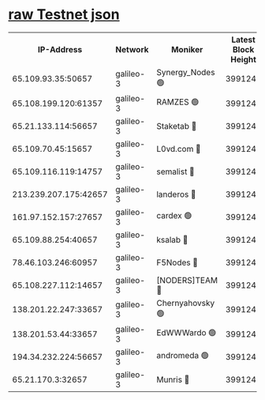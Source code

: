 [raw Testnet json](https://rpc-check.androt.stavr.tech/androt/rpcandrot_result.json)
=

<table><tr><th>IP-Address</th><th>Network</th><th>Moniker</th><th>Latest Block Height</th><th>Earliest Block Height</th><th>Catching Up</th><th>Voting Power</th><th>Scan Time</th></tr><tr><td>65.109.93.35:50657</td><td>galileo-3</td><td>Synergy_Nodes 🟢</td><td>3991249</td><td>0</td><td>False</td><td>0</td><td>2023-11-27T13:39:09.515759448UTC</td></tr><tr><td>65.108.199.120:61357</td><td>galileo-3</td><td>RAMZES 🟢</td><td>3991247</td><td>1</td><td>False</td><td>0</td><td>2023-11-27T13:38:51.847505323UTC</td></tr><tr><td>65.21.133.114:56657</td><td>galileo-3</td><td>Staketab 🔴</td><td>3991249</td><td>90001</td><td>False</td><td>2</td><td>2023-11-27T13:39:10.466175493UTC</td></tr><tr><td>65.109.70.45:15657</td><td>galileo-3</td><td>L0vd.com 🔴</td><td>3991249</td><td>659001</td><td>False</td><td>3</td><td>2023-11-27T13:39:09.192521599UTC</td></tr><tr><td>65.109.116.119:14757</td><td>galileo-3</td><td>semalist 🔴</td><td>3991247</td><td>2228721</td><td>False</td><td>1318</td><td>2023-11-27T13:38:48.783991641UTC</td></tr><tr><td>213.239.207.175:42657</td><td>galileo-3</td><td>landeros 🔴</td><td>3991245</td><td>2642001</td><td>False</td><td>72</td><td>2023-11-27T13:38:39.276324992UTC</td></tr><tr><td>161.97.152.157:27657</td><td>galileo-3</td><td>cardex 🟢</td><td>3991249</td><td>2945323</td><td>False</td><td>0</td><td>2023-11-27T13:39:09.827320118UTC</td></tr><tr><td>65.109.88.254:40657</td><td>galileo-3</td><td>ksalab 🔴</td><td>3991247</td><td>3000356</td><td>False</td><td>31921</td><td>2023-11-27T13:38:49.453039998UTC</td></tr><tr><td>78.46.103.246:60957</td><td>galileo-3</td><td>F5Nodes 🔴</td><td>3991249</td><td>3057001</td><td>False</td><td>24</td><td>2023-11-27T13:39:10.091020279UTC</td></tr><tr><td>65.108.227.112:14657</td><td>galileo-3</td><td>[NODERS]TEAM 🔴</td><td>3991245</td><td>3176323</td><td>False</td><td>959616</td><td>2023-11-27T13:38:39.636402416UTC</td></tr><tr><td>138.201.22.247:33657</td><td>galileo-3</td><td>Chernyahovsky 🟢</td><td>3991247</td><td>3252117</td><td>False</td><td>0</td><td>2023-11-27T13:38:52.113477898UTC</td></tr><tr><td>138.201.53.44:33657</td><td>galileo-3</td><td>EdWWWardo 🟢</td><td>3991245</td><td>3406335</td><td>False</td><td>0</td><td>2023-11-27T13:38:41.964782785UTC</td></tr><tr><td>194.34.232.224:56657</td><td>galileo-3</td><td>andromeda 🟢</td><td>3991247</td><td>3891247</td><td>False</td><td>0</td><td>2023-11-27T13:38:49.120740004UTC</td></tr><tr><td>65.21.170.3:32657</td><td>galileo-3</td><td>Munris 🔴</td><td>3991248</td><td>3891247</td><td>False</td><td>411</td><td>2023-11-27T13:38:58.627029800UTC</td></tr></table>
